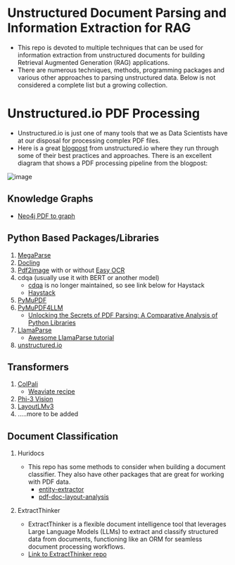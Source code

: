 # Unstructured Document Parsing and Information Extraction for RAG
* This repo is devoted to multiple techniques that can be used for information extraction from unstructured documents for building Retrieval Augmented Generation (RAG) applications.
* There are numerous techniques, methods, programming packages and various other approaches to parsing unstructured data. Below is not considered a complete list but a growing collection.


# Unstructured.io PDF Processing
* Unstructured.io is just one of many tools that we as Data Scientists have at our disposal for processing complex PDF files.
* Here is a great [blogpost](https://unstructured.io/blog/how-to-process-pdf-in-python) from unstructured.io where they run through some of their best practices and approaches. There is an excellent diagram that shows a PDF processing pipeline from the blogpost:

![image](https://github.com/user-attachments/assets/bf03fa59-a742-45e6-b5a6-0393b062b460)



## Knowledge Graphs
* [Neo4j PDF to graph](https://neo4j.com/developer-blog/graphrag-llm-knowledge-graph-builder/)



## Python Based Packages/Libraries
1. [MegaParse](https://github.com/QuivrHQ/MegaParse)
2. [Docling](https://ds4sd.github.io/docling/)
3. [Pdf2image](https://github.com/Belval/pdf2image) with or without [Easy OCR](https://github.com/JaidedAI/EasyOCR)
4. cdqa (usually use it with BERT or another model)
   * [cdqa](https://github.com/cdqa-suite/cdQA?tab=readme-ov-file) is no longer maintained, so see link below for Haystack
   * [Haystack](https://github.com/deepset-ai/haystack)
5. [PyMuPDF](https://pymupdf.readthedocs.io/en/latest/)
6. [PyMuPDF4LLM](https://pymupdf.readthedocs.io/en/latest/pymupdf4llm/)
   * [Unlocking the Secrets of PDF Parsing: A Comparative Analysis of Python Libraries](https://medium.com/@elias.tarnaras/unlocking-the-secrets-of-pdf-parsing-a-comparative-analysis-of-python-libraries-79064bf12174)
7. [LlamaParse](https://github.com/run-llama/llama_parse)
   * [Awesome LlamaParse tutorial](https://www.youtube.com/watch?v=wRMnHbiz5ck&list=PLz-qytj7eIWUWChyIYOWY1DtToKk56ZTE&index=4)
8. [unstructured.io](https://docs.unstructured.io/welcome)


## Transformers
1. [ColPali](https://huggingface.co/vidore/colpali)
   * [Weaviate recipe](https://github.com/weaviate/recipes/blob/main/weaviate-features/named-vectors/NamedVectors-ColPali-POC.ipynb)
2. [Phi-3 Vision](https://huggingface.co/microsoft/Phi-3-vision-128k-instruct)
3. [LayoutLMv3](https://huggingface.co/microsoft/layoutlmv3-base)
4. .....more to be added


## Document Classification
1. Huridocs
   * This repo has some methods to consider when building a document classifier. They also have other packages that are great for working with PDF data.
     * [entity-extractor](https://github.com/huridocs/trainable-entity-extractor)
     * [pdf-doc-layout-analysis](https://github.com/huridocs/pdf-document-layout-analysis)
    
2. ExtractThinker
   * ExtractThinker is a flexible document intelligence tool that leverages Large Language Models (LLMs) to extract and classify structured data from documents, functioning like an ORM for seamless document processing workflows.
   * [Link to ExtractThinker repo](https://github.com/enoch3712/ExtractThinker)
